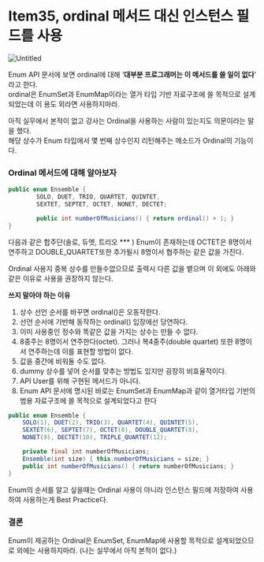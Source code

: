# Item35, ordinal 메서드 대신 인스턴스 필드를 사용

![Untitled](https://user-images.githubusercontent.com/72185011/175974995-e48ad1ec-0bcc-4afc-8bc9-da8c9680d19b.png)

Enum API 문서에 보면 ordinal에 대해 ‘**대부분 프로그래머는 이 메서드를 쓸 일이 없다**’ 라고 한다.   
ordinal은 EnumSet과 EnumMap이라는 열거 타입 기반 자료구조에 쓸 목적으로 설계되었는데 이 용도 외라면 사용하지마라.

아직 실무에서 본적이 없고 강사는 Ordinal을 사용하는 사람이 있는지도 의문이라는 말을 했다.  
해당 상수가 Enum 타입에서 몇 번째 상수인지 리턴해주는 메소드가 Ordinal의 기능이다. 

### Ordinal 메서드에 대해 알아보자

```java
public enum Ensemble {
        SOLO, DUET, TRIO, QUARTET, QUINTET, 
        SEXTET, SEPTET, OCTET, NONET, DECTET;

        public int numberOfMusicians() { return ordinal() + 1; }
}
```

다음과 같은 합주단(솔로, 듀엣, 트리오 *** )  Enum이 존재하는데 OCTET은 8명이서 연주하고 DOUBLE_QUARTET또한 추가될시 8명이서 협주하는 같은 값을 가진다. 

Ordinal 사용지 중복 상수를 만들수없으므로 출력시 다른 값을 뱉으며 이 외에도 아래와 같은 이유로 사용을 권장하지 않는다.

**쓰지 말아야 하는 이유**

1. 상수 선언 순서를 바꾸면 ordinal()은 오동작한다.
2. 선언 순서에 기반해 동작하는 ordinal() 입장에선 당연하다.
3. 이미 사용중인 정수와 똑같은 값을 가지는 상수는 만들 수 없다.
4. 8중주는 8명이서 연주한다(octet). 그러나 복4중주(double quartet) 또한 8명이서 연주하는데 이를 표현할 방법이 없다.
5. 값을 중간에 비워둘 수도 없다.
6. dummy 상수를 넣어 순서를 맞추는 방법도 있지만 굉장히 비효율적이다.
7. API User를 위해 구현된 메서드가 아니다.
8. Enum API 문서에 명시된 바로는 EnumSet과 EnumMap과 같이 열거타입 기반의 범용 자료구조에 쓸 목적으로 설계되었다고 한다

```java
public enum Ensemble {
    SOLO(1), DUET(2), TRIO(3), QUARTET(4), QUINTET(5),
    SEXTET(6), SEPTET(7), OCTET(8), DOUBLE_QUARTET(8),
    NONET(9), DECTET(10), TRIPLE_QUARTET(12);

    private final int numberOfMusicians;
    Ensemble(int size) { this.numberOfMusicians = size; }
    public int numberOfMusicians() { return numberOfMusicians; }
}
```

Enum의 순서를 알고 싶을때는 Ordinal 사용이 아니라 인스턴스 필드에 저장하여 사용하여 사용하는게 Best Practice다.

### 결론

Enum이 제공하는 Ordinal은 EnumSet, EnumMap에 사용할 목적으로 설계되었으므로 외에는 사용하지마라. (나는 실무에서 아직 본적이 없다.)
